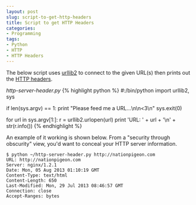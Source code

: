 ```yaml
---
layout: post
slug: script-to-get-http-headers
title: Script to get HTTP Headers
categories:
- Programming
tags:
- Python
- HTTP
- HTTP Headers
---
```


The below script uses [urllib2](http://docs.python.org/2/library/urllib2.html) to connect to the given URL(s) then prints out the [HTTP headers](http://www.w3.org/Protocols/rfc2616/rfc2616-sec14.html).

*http-server-header.py*
{% highlight python %}
#:/bin/python
import urllib2, sys

if len(sys.argv) == 1:
	print "Please feed me a URL...\n\n<3\n"
	sys.exit(0)

for url in sys.argv[1:]:
	r = urllib2.urlopen(url)
	print 'URL: ' + url + '\n' + str(r.info())
{% endhighlight %}

An example of it working is shown below. From a "security through obscurity" view, you'd want to conceal your HTTP server information.

	$ python ~/http-server-header.py http://nationpigeon.com
	URL: http://nationpigeon.com
	Server: nginx/1.2.1
	Date: Mon, 05 Aug 2013 01:10:19 GMT
	Content-Type: text/html
	Content-Length: 650
	Last-Modified: Mon, 29 Jul 2013 08:46:57 GMT
	Connection: close
	Accept-Ranges: bytes